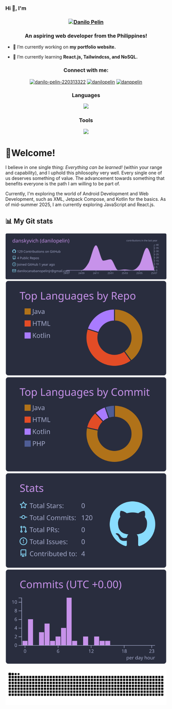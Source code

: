 ### Hi 👋, I'm 

<h3 align="center"><a href="https://hud0shnik.github.io/">
   <img alt="Danilo Pelin" src="https://readme-typing-svg.herokuapp.com/?lines=Danilo+Pelin;Web+Developer&font=Fira%20Code&width=440&height=45&color=68C3D4&vCenter=true&size=21"></a>
</h3>
<h3 align="center">An aspiring web developer from the Philippines!</h3>

- 🔭 I’m currently working on **my portfolio website.**

- 🌱 I’m currently learning **React.js, Tailwindcss, and NoSQL.**

<h3 align="center">Connect with me:</h3>
<p align="center">
<a href="https://linkedin.com/in/danilo-pelin-220313322" target="blank"><img align="center" src="https://raw.githubusercontent.com/rahuldkjain/github-profile-readme-generator/master/src/images/icons/Social/linked-in-alt.svg" alt="danilo-pelin-220313322" height="30" width="40" /></a>
<a href="https://fb.com/danilopelin" target="blank"><img align="center" src="https://raw.githubusercontent.com/rahuldkjain/github-profile-readme-generator/master/src/images/icons/Social/facebook.svg" alt="danilopelin" height="30" width="40" /></a>
<a href="https://instagram.com/danppelin" target="blank"><img align="center" src="https://raw.githubusercontent.com/rahuldkjain/github-profile-readme-generator/master/src/images/icons/Social/instagram.svg" alt="danppelin" height="30" width="40" /></a>
</p>

<h3 align="center">Languages</h3>
<p align="center">
  <a href="https://skillicons.dev">
    <img src="https://skillicons.dev/icons?i=html,css,java,js,kotlin,cs,cpp,php" />
  </a>
</p>
<h3 align="center">Tools</h3>
<p align="center">
  <a href="https://skillicons.dev">
    <img src="https://skillicons.dev/icons?i=androidstudio,vscode,visualstudio,eclipse,figma,gcp,firebase,atom,unity" />
  </a>
</p>

# 👋Welcome!

I believe in one single thing: *Everything can be learned!* (within your range and capability), and I uphold this philosophy very well. Every single one of us deserves something of value. The advancement towards something that benefits everyone is the path I am willing to be part of. 

Currently, I'm exploring the world of Android Development and Web Development, such as XML, Jetpack Compose, and Kotlin for the basics. As of mid-summer 2025, I am currently exploring JavaScript and React.js.

## 📊 My Git stats

[![](https://raw.githubusercontent.com/danskyvich/danskyvich/main/profile-summary-card-output/material_palenight/0-profile-details.svg)](https://github.com/vn7n24fzkq/github-profile-summary-cards)
[![](https://raw.githubusercontent.com/danskyvich/danskyvich/main/profile-summary-card-output/material_palenight/1-repos-per-language.svg)](https://github.com/vn7n24fzkq/github-profile-summary-cards) [![](https://raw.githubusercontent.com/danskyvich/danskyvich/main/profile-summary-card-output/material_palenight/2-most-commit-language.svg)](https://github.com/vn7n24fzkq/github-profile-summary-cards)
[![](https://raw.githubusercontent.com/danskyvich/danskyvich/main/profile-summary-card-output/material_palenight/3-stats.svg)](https://github.com/vn7n24fzkq/github-profile-summary-cards) [![](https://raw.githubusercontent.com/danskyvich/danskyvich/main/profile-summary-card-output/material_palenight/4-productive-time.svg)](https://github.com/vn7n24fzkq/github-profile-summary-cards)

<picture>
  <source media="(prefers-color-scheme: dark)" srcset="https://raw.githubusercontent.com/danskyvich/danskyvich/output/github-contribution-grid-snake-dark.svg">
  <source media="(prefers-color-scheme: light)" srcset="https://raw.githubusercontent.com/danskyvich/danskyvich/output/github-contribution-grid-snake.svg">
  <img alt="github contribution grid snake animation" src="https://raw.githubusercontent.com/danskyvich/danskyvich/output/github-contribution-grid-snake.svg">
</picture>


